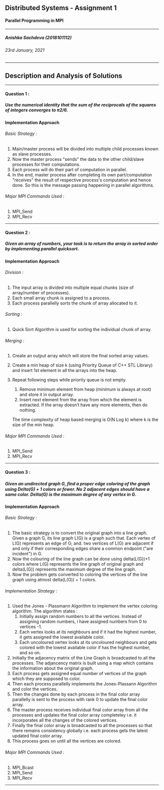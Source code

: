 ## Distributed Systems - Assignment 1 
####  Parallel Programming in MPI
---
##### Anishka Sachdeva (2018101112)
###### 23rd January, 2021
---
## Description and Analysis of Solutions
---
#### Question 1 :
##### Use the numerical identity that the sum of the reciprocals of the squares of integers converges to π2/6.
#### Implementation Approach

###### Basic Strategy :
1. Main/master process will be divided into multiple child processes known as slave processes.
2. Now the master process "sends" the data to the other child/slave processes for their computations.
3. Each process will do their part of computation in parallel.
4. In the end, master process after completing its own part/computation "receives" the result of respective process's computation and hence done. So this is the message passing happening in parallel algorithms.

###### Major MPI Commands Used :
1. MPI_Send
2. MPI_Recv 
---
#### Question 2 :
##### Given an array of numbers, your task is to return the array in sorted order by implementing parallel quicksort.
#### Implementation Approach


###### Division :
1. The input array is divided into multiple equal chunks (size of array/number of processes).
2. Each small array chunk is assigned to a process.
3. Each process parallelly sorts the chunk of array allocated to it.
   
###### Sorting :
1. Quick Sort Algorithm is used for sorting the individual chunk of array.
###### Merging :
1. Create an output array which will store the final sorted array values.
2. Create a min heap of size k (using Priority Queue of C++ STL Library) and insert 1st element in all the arrays into the heap.
3. Repeat following steps while priority queue is not empty.
    1. Remove minimum element from heap (minimum is always at root) and store it in output array.
    2. Insert next element from the array from which the element is extracted. If the array doesn’t have any more elements, then do nothing.

    The time complexity of heap based merging is O(N Log k) where k is the size of the min heap. 


###### Major MPI Commands Used :
1. MPI_Send
2. MPI_Recv 

---
#### Question 3 :
##### Given an undirected graph G, ﬁnd a proper edge coloring of the graph using Delta(G) + 1 colors or fewer. No 2 adjacent edges should have a same color. Delta(G) is the maximum degree of any vertex in G.
#### Implementation Approach 

###### Basic Strategy :
1. The basic strategy is to convert the original graph into a line graph. Given a graph G, its line graph L(G) is a graph such that. Each vertex of L(G) represents an edge of G; and. two vertices of L(G) are adjacent if and only if their corresponding edges share a common endpoint ("are incident") in G.
2. Now the colouring of the line graph can be done using delta(L(G))+1 colors where L(G) represents the line graph of original graph and delta(L(G)) represents the maximum degree of the line graph.
3. Now the problem gets converted to coloring the vertices of the line graph using atmost delta(L(G)) + 1 colors.

###### Implementation Strategy :
1. Used the Jones - Plassmann Algorithm to implement the vertex coloring algorithm. The algorithm states : 
    1. Initially assign random numbers to all the vertices. Instead of assigning random numbers, i have assigned numbers from 0 to vertices -1.
    2. Each vertex looks at its neighbours and if it had the highest number, it gets assigned the lowest available color.
    3. Each uncoloured vertex looks at its uncoloured neighbours and gets colored with the lowest available color if has the highest number, and so on.
2. Initially the adjacency matrix of the Line Graph is broadcasted to all the processes. The adjancency matrix is built using a map which contains the information about the original graph.
3. Each process gets assigned equal number of vertices of the graph which they are supposed to color.
4. Then each process parallelly implements the Jones-Plassann Algorithm and color the vertices.
5. Then the changes done by each process in the final color array parallelly is sent to the process with rank 0 to update the final color array.
6. The master process receives individual final color array from all the processes and updates the final color array completeley i.e. it incorporates all the changes of the colored vertices.
7. Finally the final color array is broadcasted to all the processes so that there remains consistency globally i.e. each process gets the latest updated final color array.
8. This process goes on until all the vertices are colored.

###### Major MPI Commands Used : 
1. MPI_Bcast 
2. MPI_Send
3. MPI_Recv

---
